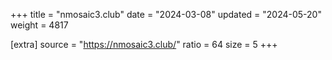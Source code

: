 +++
title = "nmosaic3.club"
date = "2024-03-08"
updated = "2024-05-20"
weight = 4817

[extra]
source = "https://nmosaic3.club/"
ratio = 64
size = 5
+++
